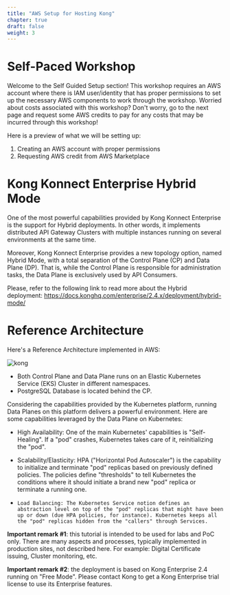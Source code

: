 ```yaml
---
title: "AWS Setup for Hosting Kong"
chapter: true
draft: false
weight: 3
---
```


# Self-Paced Workshop


Welcome to the Self Guided Setup section! This workshop requires an AWS account where there is IAM user/identity that has proper permissions to set up the necessary AWS components to work through the workshop. Worried about costs associated with this workshop? Don't worry, go to the next page and request some AWS credits to pay for any costs that may be incurred through this workshop!

Here is a preview of what we will be setting up:

1. Creating an AWS account with proper permissions
1. Requesting AWS credit from AWS Marketplace


# Kong Konnect Enterprise Hybrid Mode
One of the most powerful capabilities provided by Kong Konnect Enterprise is the support for Hybrid deployments. In other words, it implements distributed API Gateway Clusters with multiple instances running on several environments at the same time.

Moreover, Kong Konnect Enterprise provides a new topology option, named Hybrid Mode, with a total separation of the Control Plane (CP) and Data Plane (DP). That is, while the Control Plane is responsible for administration tasks, the Data Plane is exclusively used by API Consumers.

Please, refer to the following link to read more about the Hybrid deployment: https://docs.konghq.com/enterprise/2.4.x/deployment/hybrid-mode/

# Reference Architecture
Here's a Reference Architecture implemented in AWS:

![kong](/images/ref_arch.png)

* Both Control Plane and Data Plane runs on an Elastic Kubernetes Service (EKS) Cluster in different namespaces.
* PostgreSQL Database is located behind the CP.

Considering the capabilities provided by the Kubernetes platform, running Data Planes on this platform delivers a powerful environment. Here are some capabilities leveraged by the Data Plane on Kubernetes:

*    High Availability: One of the main Kubernetes' capabilities is "Self-Healing". If a "pod" crashes, Kubernetes takes care of it, reinitializing the "pod".

*    Scalability/Elasticity: HPA ("Horizontal Pod Autoscaler") is the capability to initialize and terminate "pod" replicas based on previously defined policies. The policies define "thresholds" to tell Kubernetes the conditions where it should initiate a brand new "pod" replica or terminate a running one.

*     Load Balancing: The Kubernetes Service notion defines an abstraction level on top of the "pod" replicas that might have been up or down (due HPA policies, for instance). Kubernetes keeps all the "pod" replicas hidden from the "callers" through Services.



<b>Important remark #1</b>: this tutorial is intended to be used for labs and PoC only. There are many aspects and processes, typically implemented in production sites, not described here. For example: Digital Certificate issuing, Cluster monitoring, etc.

<b>Important remark #2</b>: the deployment is based on Kong Enterprise 2.4 running on "Free Mode". Please contact Kong to get a Kong Enterprise trial license to use its Enterprise features.